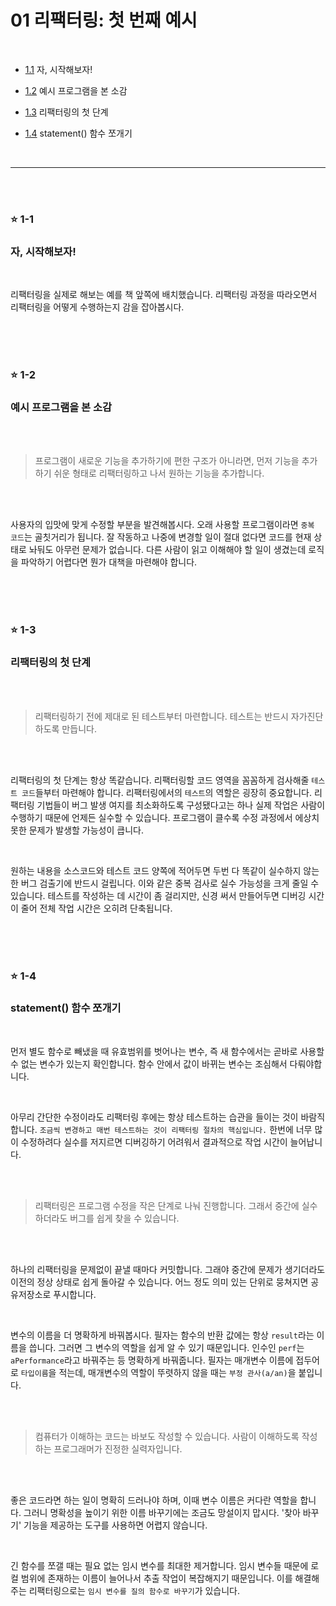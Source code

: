 # 01 리팩터링: 첫 번째 예시

<br>

- [1.1](#star-1-1) 자, 시작해보자!

- [1.2](#star-1-2) 예시 프로그램을 본 소감

- [1.3](#star-1-3) 리팩터링의 첫 단계

- [1.4](#star-1-4) statement() 함수 쪼개기

<br>

---

<br>

<br>

### :star: 1-1

### 자, 시작해보자!

<br>

리팩터링을 실제로 해보는 예를 책 앞쪽에 배치했습니다. 리팩터링 과정을 따라오면서 리팩터링을 어떻게 수행하는지 감을 잡아봅시다.

<br>

<br>

<br>

### :star: 1-2

### 예시 프로그램을 본 소감

<br>

<br>

> 프로그램이 새로운 기능을 추가하기에 편한 구조가 아니라면, 먼저 기능을 추가하기 쉬운 형태로 리팩터링하고 나서 원하는 기능을 추가합니다.

<br>

<br>

사용자의 입맛에 맞게 수정할 부분을 발견해봅시다. 오래 사용할 프로그램이라면 `중복 코드`는 골칫거리가 됩니다. 잘 작동하고 나중에 변경할 일이 절대 없다면 코드를 현재 상태로 놔둬도 아무런 문제가 없습니다. 다른 사람이 읽고 이해해야 할 일이 생겼는데 로직을 파악하기 어렵다면 뭔가 대책을 마련해야 합니다.

<br>

<br>

<br>

### :star: 1-3

### 리팩터링의 첫 단계

<br>

<br>

> 리팩터링하기 전에 제대로 된 테스트부터 마련합니다. 테스트는 반드시 자가진단하도록 만듭니다.

<br>

<br>

리팩터링의 첫 단계는 항상 똑같습니다. 리팩터링할 코드 영역을 꼼꼼하게 검사해줄 `테스트 코드`들부터 마련해야 합니다. 리팩터링에서의 `테스트`의 역할은 굉장히 중요합니다. 리팩터링 기법들이 버그 발생 여지를 최소화하도록 구성됐다고는 하나 실제 작업은 사람이 수행하기 때문에 언제든 실수할 수 있습니다. 프로그램이 클수록 수정 과정에서 에상치 못한 문제가 발생할 가능성이 큽니다.

<br>

원하는 내용을 소스코드와 테스트 코드 양쪽에 적어두면 두번 다 똑같이 실수하지 않는 한 버그 검출기에 반드시 걸립니다. 이와 같은 중복 검사로 실수 가능성을 크게 줄일 수 있습니다. 테스트를 작성하는 데 시간이 좀 걸리지만, 신경 써서 만들어두면 디버깅 시간이 줄어 전체 작업 시간은 오히려 단축됩니다.

<br>

<br>

<br>

### :star: 1-4

### statement() 함수 쪼개기

<br>

먼저 별도 함수로 빼냈을 때 유효범위를 벗어나는 변수, 즉 새 함수에서는 곧바로 사용할 수 없는 변수가 있는지 확인합니다. 함수 안에서 값이 바뀌는 변수는 조심해서 다뤄야합니다.

<br>

아무리 간단한 수정이라도 리팩터링 후에는 항상 테스트하는 습관을 들이는 것이 바람직합니다. `조금씩 변경하고 매번 테스트하는 것이 리팩터링 절차의 핵심입니다.` 한번에 너무 많이 수정하려다 실수를 저지르면 디버깅하기 어려워서 결과적으로 작업 시간이 늘어납니다.

<br>

<br>

> 리팩터링은 프로그램 수정을 작은 단계로 나눠 진행합니다. 그래서 중간에 실수하더라도 버그를 쉽게 찾을 수 있습니다.

<br>

<br>

하나의 리팩터링을 문제없이 끝낼 때마다 커밋합니다. 그래야 중간에 문제가 생기더라도 이전의 정상 상태로 쉽게 돌아갈 수 있습니다. 어느 정도 의미 있는 단위로 뭉쳐지면 공유저장소로 푸시합니다.

<br>

변수의 이름을 더 명확하게 바꿔봅시다. 필자는 함수의 반환 값에는 항상 `result`라는 이름을 씁니다. 그러면 그 변수의 역할을 쉽게 알 수 있기 때문입니다. 인수인 `perf`는 `aPerformance`라고 바꿔주는 등 명확하게 바꿔줍니다. 필자는 매개변수 이름에 접두어로 `타입이름`을 적는데, 매개변수의 역할이 뚜렷하지 않을 때는 `부정 관사(a/an)`을 붙입니다.

<br>

<br>

> 컴퓨터가 이해하는 코드는 바보도 작성할 수 있습니다. 사람이 이해하도록 작성하는 프로그래머가 진정한 실력자입니다.

<br>

<br>

좋은 코드라면 하는 일이 명확히 드러나야 하며, 이때 변수 이름은 커다란 역할을 합니다. 그러니 명확성을 높이기 위한 이름 바꾸기에는 조금도 망설이지 맙시다. '찾아 바꾸기' 기능을 제공하는 도구를 사용하면 어렵지 않습니다.

<br>

긴 함수를 쪼갤 때는 필요 없는 임시 변수를 최대한 제거합니다. 임시 변수들 때문에 로컬 범위에 존재하는 이름이 늘어나서 추출 작업이 복잡해지기 때문입니다. 이를 해결해주는 리팩터링으로는 `임시 변수를 질의 함수로 바꾸기`가 있습니다.
